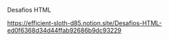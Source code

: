 Desafios HTML

https://efficient-sloth-d85.notion.site/Desafios-HTML-ed0f6368d34d44ffab92686b9dc93229
